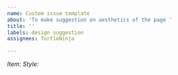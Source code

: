 ```yaml
---
name: Custom issue template
about: 'To make suggestion on aesthetics of the page '
title: ''
labels: design suggestion
assignees: TurtleNinja

---
```


*Item:*
*Style:*
